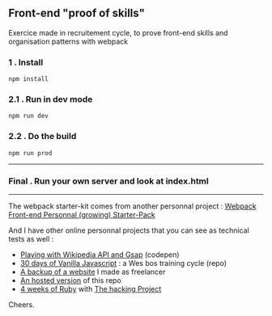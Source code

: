 <h2>Front-end "proof of skills"</h2>
<p>Exercice made in recruitement cycle, to prove front-end skills and organisation patterns with webpack</p>



<h3>1 . Install</h3>

```
npm install
```

<h3>2.1 . Run in dev mode</h3>

```
npm run dev
```

<h3>2.2 . Do the build</h3>

```
npm run prod
```
<hr>

<h3>Final . Run your own server and look at index.html</h3>

<hr>

<p>The webpack starter-kit comes from another personnal project : <a href="https://github.com/joechipjoechip/my-webpack-starter-pack">Webpack Front-end Personnal (growing) Starter-Pack</a></p>

<p>And I have other online personnal projects that you can see as technical tests as well :</p>
<ul>
  <li><a href="https://codepen.io/joechipjoechip/pen/dvKPML?editors=0010">Playing with Wikipedia API and Gsap</a> (codepen)</li>
  <li><a href="https://github.com/joechipjoechip/30-days-of-Javascript">30 days of Vanilla Javascript</a> : a Wes bos training cycle (repo)</li>
  <li><a href="http://gfgf.surge.sh">A backup of a website</a> I made as freelancer</li>
  <li><a href="http://gfgf.surge.sh">An hosted version</a> of this repo</li>
  <li><a href="https://github.com/joechipjoechip/the_hacking_project">4 weeks of Ruby</a> with <a href="https://www.thehackingproject.org/">The hacking Project</a></li>
</ul>

Cheers.
